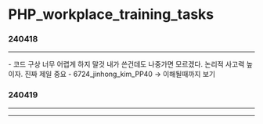 # PHP_workplace_training_tasks<br>

### 240418
<hr>
- 코드 구상 너무 어렵게 하지 말것 내가 쓴건데도 나중가면 모르겠다. 논리적 사고력 높이자. 진짜 제일 중요
  - 6724_jinhong_kim_PP40  -> 이해될때까지 보기

### 240419
<hr>
<hr>
